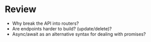 # Review

- Why break the API into routers?
- Are endpoints harder to build? (update/delete)?
- Async/await as an alternative syntax for dealing with promises?